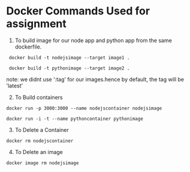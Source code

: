 # Docker Commands Used for assignment

1. To build image for our node app and python app from the same dockerfile.

```
 docker build -t nodejsimage --target image1 .
```

```
 docker build -t pythonimage --target image2 .
```

note: we didnt use ':tag' for our images.hence by default, the tag will be 'latest'

2. To Build containers

```
docker run -p 3000:3000 --name nodejscontainer nodejsimage
```

```
docker run -i -t --name pythoncontainer pythonimage
```

3. To Delete a Container

```
docker rm nodejscontainer

```

4. To Delete an image

```
docker image rm nodejsimage

```
